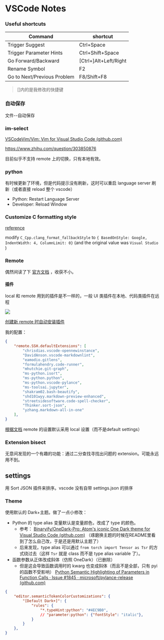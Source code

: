 # VSCode Notes

### Useful shortcuts

| Command                     | shortcut              |
| --------------------------- | --------------------- |
| Trigger Suggest             | Ctrl+Space            |
| Trigger Parameter Hints     | Ctrl+Shift+Space      |
| Go Forward/Backward         | [Ctrl+]Alt+Left/Right |
| Rename Symbol               | F2                      |
| Go to Next/Previous Problem | F8/Shift+F8           |

> \[\]内的是我修改的快捷键

### 自动保存

文件--自动保存

### im-select

 [VSCodeVim/Vim: Vim for Visual Studio Code (github.com)](https://github.com/VSCodeVim/Vim/#input-method)

https://www.zhihu.com/question/303850876

目前似乎不支持 remote 上的切换，只有本地有效。

### python

有时候更新了环境，但是代码提示没有刷新，这时可以重启 language server 刷新（或者直接 reload 整个 vscode）

- Python: Restart Language Server
- Developer: Reload Window

### Customize C formatting style

 [reference](https://zamhuang.medium.com/vscode-how-to-customize-c-s-coding-style-in-vscode-ad16d87e93bf)

modify `C_Cpp.clang_format_fallbackStyle` to `{ BasedOnStyle: Google, IndentWidth: 4, ColumnLimit: 0}` (and the original value was `Visual Studio` )

### Remote

偶然间读了下 [官方文档](https://code.visualstudio.com/docs/remote/ssh) ，收获不小。

#### 插件

local 和 remote 用到的插件是不一样的，一般 UI 类插件在本地、代码类插件在远程

![](https://code.visualstudio.com/assets/api/advanced-topics/remote-extensions/architecture.png)

 [创建新 remote 时自动安装插件](https://code.visualstudio.com/docs/remote/ssh#_always-installed-extensions)

我的配置：

```json
{
    "remote.SSH.defaultExtensions": [
        "chrisdias.vscode-opennewinstance",
        "DavidAnson.vscode-markdownlint",
        "eamodio.gitlens",
        "formulahendry.code-runner",
        "mhutchie.git-graph",
        "ms-python.isort",
        "ms-python.python",
        "ms-python.vscode-pylance",
        "ms-toolsai.jupyter",
        "shakram02.bash-beautify",
        "shd101wyy.markdown-preview-enhanced",
        "streetsidesoftware.code-spell-checker",
        "Thinker.sort-json",
        "yzhang.markdown-all-in-one"
    ],
}
```

 [根据文档](https://code.visualstudio.com/docs/remote/ssh#_ssh-hostspecific-settings) remote 的设置默认采用 local 设置（而不是default settings）

### Extension bisect

无意间发现的一个有趣的功能：通过二分查找寻找出问题的 extension。可能永远用不到。

## settings

用 Sort JSON 插件来排序。vscode 没有自带 settings.json 的排序

### Theme

使用默认的 Dark+主题。做了一点小修改：
- Python 的 type alias 变量默认是变量颜色，改成了 type 的颜色。
    - 参考： [Binaryify/OneDark-Pro: Atom's iconic One Dark theme for Visual Studio Code (github.com)](https://github.com/Binaryify/OneDark-Pro#python--pylance-users) （琢磨换主题的时候在README里看到了怎么自己改，于是还是用默认主题了）
    - 后来发现，type alias 可以通过 `from torch import Tensor as Tsr` 的方式绕过去（这样 `Tsr` 就是 class 而不是 type alias variable 了）。
- 函数参数从正体改成斜体（仿照 OneDark）（已删除）
    - 但是这会导致函数调用时的 kwarg 也变成斜体（而且不是全部，只有 pyi 的函数不受影响） [Python Semantic Highlighting of Parameters in Function Calls · Issue #1845 · microsoft/pylance-release (github.com)](https://github.com/microsoft/pylance-release/issues/1845)

```json
{
    "editor.semanticTokenColorCustomizations": {
        "[Default Dark+]": {
            "rules": {
                "*.typeHint:python": "#4EC9B0",
                // "parameter:python": {"fontStyle": "italic"},
            }
        }
    },
}
```
